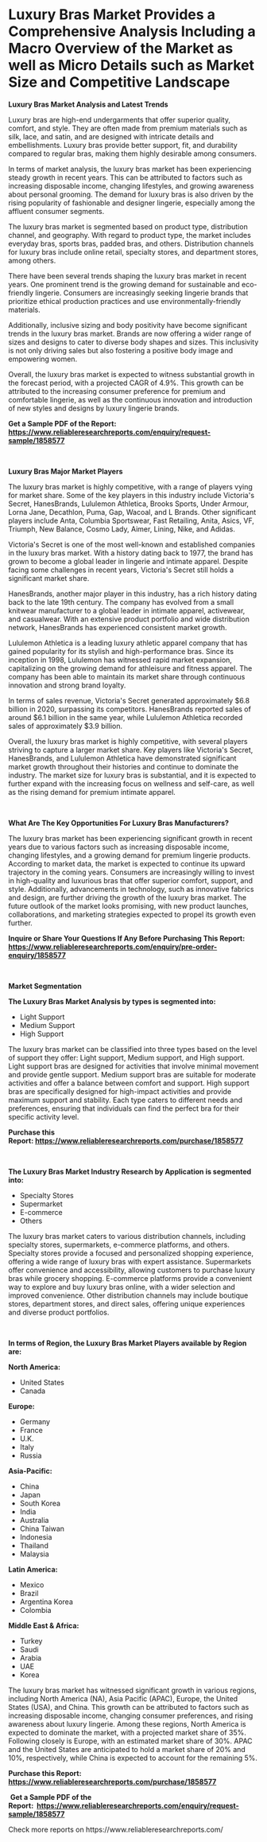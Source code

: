 <p><h1>Luxury Bras Market Provides a Comprehensive Analysis Including a Macro Overview of the Market as well as Micro Details such as Market Size and Competitive Landscape</h1></p><p><strong>Luxury Bras Market Analysis and Latest Trends</strong></p>
<p><p>Luxury bras are high-end undergarments that offer superior quality, comfort, and style. They are often made from premium materials such as silk, lace, and satin, and are designed with intricate details and embellishments. Luxury bras provide better support, fit, and durability compared to regular bras, making them highly desirable among consumers.</p><p>In terms of market analysis, the luxury bras market has been experiencing steady growth in recent years. This can be attributed to factors such as increasing disposable income, changing lifestyles, and growing awareness about personal grooming. The demand for luxury bras is also driven by the rising popularity of fashionable and designer lingerie, especially among the affluent consumer segments.</p><p>The luxury bras market is segmented based on product type, distribution channel, and geography. With regard to product type, the market includes everyday bras, sports bras, padded bras, and others. Distribution channels for luxury bras include online retail, specialty stores, and department stores, among others.</p><p>There have been several trends shaping the luxury bras market in recent years. One prominent trend is the growing demand for sustainable and eco-friendly lingerie. Consumers are increasingly seeking lingerie brands that prioritize ethical production practices and use environmentally-friendly materials.</p><p>Additionally, inclusive sizing and body positivity have become significant trends in the luxury bras market. Brands are now offering a wider range of sizes and designs to cater to diverse body shapes and sizes. This inclusivity is not only driving sales but also fostering a positive body image and empowering women.</p><p>Overall, the luxury bras market is expected to witness substantial growth in the forecast period, with a projected CAGR of 4.9%. This growth can be attributed to the increasing consumer preference for premium and comfortable lingerie, as well as the continuous innovation and introduction of new styles and designs by luxury lingerie brands.</p></p>
<p><strong>Get a Sample PDF of the Report:&nbsp; <a href="https://www.reliableresearchreports.com/enquiry/request-sample/1858577">https://www.reliableresearchreports.com/enquiry/request-sample/1858577</a></strong></p>
<p>&nbsp;</p>
<p><strong>Luxury Bras Major Market Players</strong></p>
<p><p>The luxury bras market is highly competitive, with a range of players vying for market share. Some of the key players in this industry include Victoria's Secret, HanesBrands, Lululemon Athletica, Brooks Sports, Under Armour, Lorna Jane, Decathlon, Puma, Gap, Wacoal, and L Brands. Other significant players include Anta, Columbia Sportswear, Fast Retailing, Anita, Asics, VF, Triumph, New Balance, Cosmo Lady, Aimer, Lining, Nike, and Adidas.</p><p>Victoria's Secret is one of the most well-known and established companies in the luxury bras market. With a history dating back to 1977, the brand has grown to become a global leader in lingerie and intimate apparel. Despite facing some challenges in recent years, Victoria's Secret still holds a significant market share.</p><p>HanesBrands, another major player in this industry, has a rich history dating back to the late 19th century. The company has evolved from a small knitwear manufacturer to a global leader in intimate apparel, activewear, and casualwear. With an extensive product portfolio and wide distribution network, HanesBrands has experienced consistent market growth.</p><p>Lululemon Athletica is a leading luxury athletic apparel company that has gained popularity for its stylish and high-performance bras. Since its inception in 1998, Lululemon has witnessed rapid market expansion, capitalizing on the growing demand for athleisure and fitness apparel. The company has been able to maintain its market share through continuous innovation and strong brand loyalty.</p><p>In terms of sales revenue, Victoria's Secret generated approximately $6.8 billion in 2020, surpassing its competitors. HanesBrands reported sales of around $6.1 billion in the same year, while Lululemon Athletica recorded sales of approximately $3.9 billion.</p><p>Overall, the luxury bras market is highly competitive, with several players striving to capture a larger market share. Key players like Victoria's Secret, HanesBrands, and Lululemon Athletica have demonstrated significant market growth throughout their histories and continue to dominate the industry. The market size for luxury bras is substantial, and it is expected to further expand with the increasing focus on wellness and self-care, as well as the rising demand for premium intimate apparel.</p></p>
<p>&nbsp;</p>
<p><strong>What Are The Key Opportunities For Luxury Bras Manufacturers?</strong></p>
<p><p>The luxury bras market has been experiencing significant growth in recent years due to various factors such as increasing disposable income, changing lifestyles, and a growing demand for premium lingerie products. According to market data, the market is expected to continue its upward trajectory in the coming years. Consumers are increasingly willing to invest in high-quality and luxurious bras that offer superior comfort, support, and style. Additionally, advancements in technology, such as innovative fabrics and design, are further driving the growth of the luxury bras market. The future outlook of the market looks promising, with new product launches, collaborations, and marketing strategies expected to propel its growth even further.</p></p>
<p><strong>Inquire or Share Your Questions If Any Before Purchasing This Report: <a href="https://www.reliableresearchreports.com/enquiry/pre-order-enquiry/1858577">https://www.reliableresearchreports.com/enquiry/pre-order-enquiry/1858577</a></strong></p>
<p>&nbsp;</p>
<p><strong>Market Segmentation</strong></p>
<p><strong>The Luxury Bras Market Analysis by types is segmented into:</strong></p>
<p><ul><li>Light Support</li><li>Medium Support</li><li>High Support</li></ul></p>
<p><p>The luxury bras market can be classified into three types based on the level of support they offer: Light support, Medium support, and High support. Light support bras are designed for activities that involve minimal movement and provide gentle support. Medium support bras are suitable for moderate activities and offer a balance between comfort and support. High support bras are specifically designed for high-impact activities and provide maximum support and stability. Each type caters to different needs and preferences, ensuring that individuals can find the perfect bra for their specific activity level.</p></p>
<p><strong>Purchase this Report:&nbsp;<a href="https://www.reliableresearchreports.com/purchase/1858577">https://www.reliableresearchreports.com/purchase/1858577</a></strong></p>
<p>&nbsp;</p>
<p><strong>The Luxury Bras Market Industry Research by Application is segmented into:</strong></p>
<p><ul><li>Specialty Stores</li><li>Supermarket</li><li>E-commerce</li><li>Others</li></ul></p>
<p><p>The luxury bras market caters to various distribution channels, including specialty stores, supermarkets, e-commerce platforms, and others. Specialty stores provide a focused and personalized shopping experience, offering a wide range of luxury bras with expert assistance. Supermarkets offer convenience and accessibility, allowing customers to purchase luxury bras while grocery shopping. E-commerce platforms provide a convenient way to explore and buy luxury bras online, with a wider selection and improved convenience. Other distribution channels may include boutique stores, department stores, and direct sales, offering unique experiences and diverse product portfolios.</p></p>
<p>&nbsp;</p>
<p><strong>In terms of Region, the Luxury Bras Market Players available by Region are:</strong></p>
<p>
    <p> <strong> North America: </strong>
        <ul>
            <li>United States</li>
            <li>Canada</li>
        </ul>
        </p> 
    <p> <strong> Europe: </strong>
        <ul>
            <li>Germany</li>
            <li>France</li>
            <li>U.K.</li>
            <li>Italy</li>
            <li>Russia</li>
        </ul>
        </p> 
    <p> <strong> Asia-Pacific: </strong>
        <ul>
            <li>China</li>
            <li>Japan</li>
            <li>South Korea</li>
            <li>India</li>
            <li>Australia</li>
            <li>China Taiwan</li>
            <li>Indonesia</li>
            <li>Thailand</li>
            <li>Malaysia</li>
        </ul>
        </p> 
    <p> <strong> Latin America: </strong>
        <ul>
            <li>Mexico</li>
            <li>Brazil</li>
            <li>Argentina Korea</li>
            <li>Colombia</li>
        </ul>
        </p> 
    <p> <strong> Middle East & Africa: </strong>
        <ul>
            <li>Turkey</li>
            <li>Saudi</li>
            <li>Arabia</li>
            <li>UAE</li>
            <li>Korea</li>
        </ul>
    </p>
    </p>
<p><p>The luxury bras market has witnessed significant growth in various regions, including North America (NA), Asia Pacific (APAC), Europe, the United States (USA), and China. This growth can be attributed to factors such as increasing disposable income, changing consumer preferences, and rising awareness about luxury lingerie. Among these regions, North America is expected to dominate the market, with a projected market share of 35%. Following closely is Europe, with an estimated market share of 30%. APAC and the United States are anticipated to hold a market share of 20% and 10%, respectively, while China is expected to account for the remaining 5%.</p></p>
<p><strong>Purchase this Report: <a href="https://www.reliableresearchreports.com/purchase/1858577">https://www.reliableresearchreports.com/purchase/1858577</a></strong></p>
<p>&nbsp;<strong>Get a Sample PDF of the Report:&nbsp;&nbsp;<a href="https://www.reliableresearchreports.com/enquiry/request-sample/1858577">https://www.reliableresearchreports.com/enquiry/request-sample/1858577</a></strong></p>
<p><strong></strong></p>
<p>Check more reports on https://www.reliableresearchreports.com/</p>